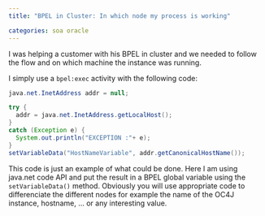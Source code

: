 ```yaml
---
title: "BPEL in Cluster: In which node my process is working"

categories: soa oracle
---
```

I was helping a customer with his BPEL in cluster and we needed to follow the flow and on which machine the instance was running.

I simply use a `bpel:exec` activity with the following code:


```java
java.net.InetAddress addr = null;

try {
  addr = java.net.InetAddress.getLocalHost();
}
catch (Exception e) {
  System.out.println("EXCEPTION :"+ e);
}
setVariableData("HostNameVariable", addr.getCanonicalHostName());
```

This code is just an example of what could be done. Here I am using java.net code API and put the result in a BPEL global variable using the `setVariableData()` method. Obviously you will use appropriate code to differenciate the different nodes for example the name of the OC4J instance, hostname, ... or any interesting value.
